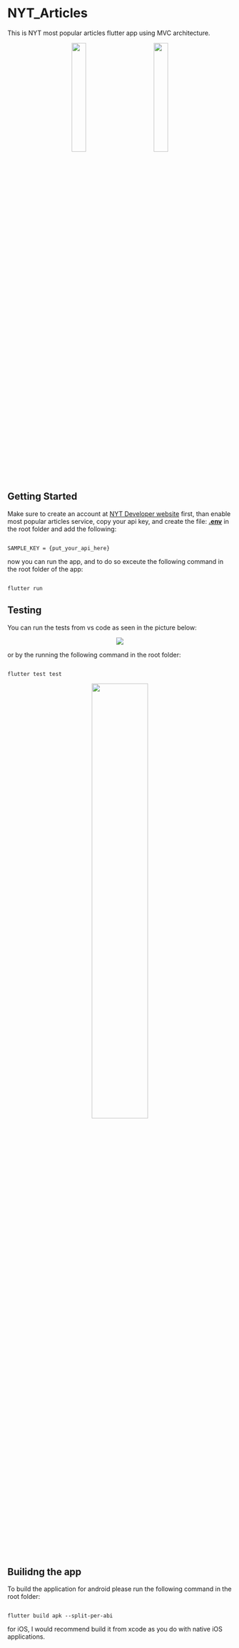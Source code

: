 # NYT_Articles

This is NYT most popular articles flutter app using MVC architecture.

<div align="center">
 <img src="https://user-images.githubusercontent.com/60781548/147371939-d1d3ad6b-6616-4497-b8d6-92c7f8f9134c.png" width="25%"</img> 
 <img width="50"></img>
 <img src="https://user-images.githubusercontent.com/60781548/147371941-49569be5-3cfc-4980-a251-05c30ebc0ef2.png" width="25%"<img> 

</div>

## Getting Started

Make sure to create an account at [NYT Developer website](https://developer.nytimes.com/get-started") first, than enable most popular articles service, copy your api key, and create the file: [**.env**]() in the root folder and add the following:

```console

SAMPLE_KEY = {put_your_api_here}

```
now you can run the app, and to do so exceute the following command in the root folder of the app:

```console

flutter run

```

## Testing

You can run the tests from vs code as seen in the picture below:

<div align="center">
<img src="https://user-images.githubusercontent.com/60781548/147371647-a5e23543-0451-40ca-b403-ee7ca614f125.png">
</div>

or by the running the following command in the root folder:

```console

flutter test test

```

<div align="center">
<img src="https://user-images.githubusercontent.com/60781548/147371628-5cfaea48-601d-4204-bc67-834cf826a6be.png" width="50%"></img>
</div>

## Builidng the app

To build the application for android please run the following command in the root folder:

```console

flutter build apk --split-per-abi

```

for iOS, I would recommend build it from xcode as you do with native iOS applications.
